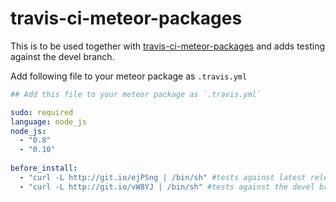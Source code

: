 travis-ci-meteor-packages
=========================

This is to be used together with [travis-ci-meteor-packages](https://github.com/arunoda/travis-ci-meteor-packages) and adds testing against the devel branch.

Add following file to your meteor package as `.travis.yml`

```yaml
## Add this file to your meteor package as `.travis.yml`

sudo: required
language: node_js
node_js:
  - "0.8"
  - "0.10"
  
before_install:
  - "curl -L http://git.io/ejPSng | /bin/sh" #tests against latest release (or the options set  by travis-ci-meteor-packages)
  - "curl -L http://git.io/vW8YJ | /bin/sh" #tests against the devel branch

```